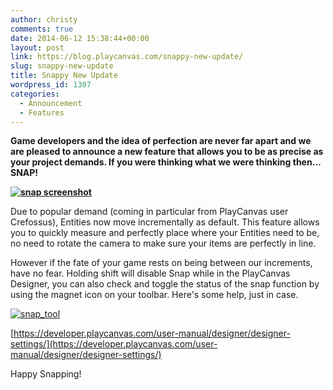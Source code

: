 ```yaml
---
author: christy
comments: true
date: 2014-06-12 15:38:44+00:00
layout: post
link: https://blog.playcanvas.com/snappy-new-update/
slug: snappy-new-update
title: Snappy New Update
wordpress_id: 1307
categories:
  - Announcement
  - Features
---
```


**Game developers and the idea of perfection are never far apart and we are pleased to announce a new feature that allows you to be as precise as your project demands. If you were thinking what we were thinking then…SNAP!**

**[![snap screenshot](https://blog.playcanvas.com/wp-content/uploads/2014/06/snap-screenshot.jpg)](https://blog.playcanvas.com/wp-content/uploads/2014/06/snap-screenshot.jpg)**

Due to popular demand (coming in particular from PlayCanvas user Crefossus), Entities now move incrementally as default. This feature allows you to quickly measure and perfectly place where your Entities need to be, no need to rotate the camera to make sure your items are perfectly in line.

However if the fate of your game rests on being between our increments, have no fear. Holding shift will disable Snap while in the PlayCanvas Designer, you can also check and toggle the status of the snap function by using the magnet icon on your toolbar. Here's some help, just in case.

[![snap_tool](https://blog.playcanvas.com/wp-content/uploads/2014/06/snap_tool.png)](https://blog.playcanvas.com/wp-content/uploads/2014/06/snap_tool.png)

[https://developer.playcanvas.com/user-manual/designer/designer-settings/](https://developer.playcanvas.com/user-manual/designer/designer-settings/)

Happy Snapping!
